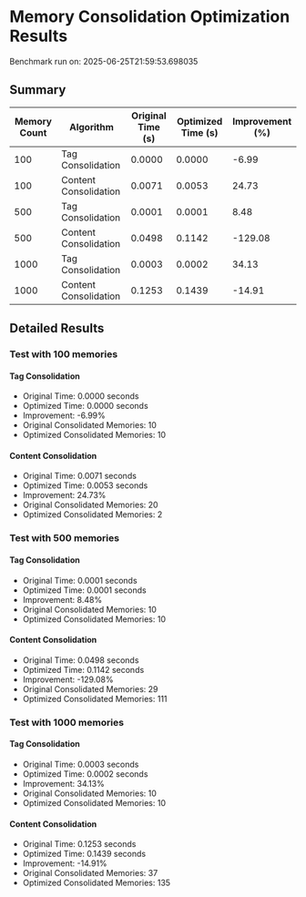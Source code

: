 # Memory Consolidation Optimization Results

Benchmark run on: 2025-06-25T21:59:53.698035

## Summary

| Memory Count | Algorithm | Original Time (s) | Optimized Time (s) | Improvement (%) |
|--------------|----------|------------------|-------------------|----------------|
| 100 | Tag Consolidation | 0.0000 | 0.0000 | -6.99 |
| 100 | Content Consolidation | 0.0071 | 0.0053 | 24.73 |
| 500 | Tag Consolidation | 0.0001 | 0.0001 | 8.48 |
| 500 | Content Consolidation | 0.0498 | 0.1142 | -129.08 |
| 1000 | Tag Consolidation | 0.0003 | 0.0002 | 34.13 |
| 1000 | Content Consolidation | 0.1253 | 0.1439 | -14.91 |


## Detailed Results

### Test with 100 memories

#### Tag Consolidation

- Original Time: 0.0000 seconds
- Optimized Time: 0.0000 seconds
- Improvement: -6.99%
- Original Consolidated Memories: 10
- Optimized Consolidated Memories: 10

#### Content Consolidation

- Original Time: 0.0071 seconds
- Optimized Time: 0.0053 seconds
- Improvement: 24.73%
- Original Consolidated Memories: 20
- Optimized Consolidated Memories: 2

### Test with 500 memories

#### Tag Consolidation

- Original Time: 0.0001 seconds
- Optimized Time: 0.0001 seconds
- Improvement: 8.48%
- Original Consolidated Memories: 10
- Optimized Consolidated Memories: 10

#### Content Consolidation

- Original Time: 0.0498 seconds
- Optimized Time: 0.1142 seconds
- Improvement: -129.08%
- Original Consolidated Memories: 29
- Optimized Consolidated Memories: 111

### Test with 1000 memories

#### Tag Consolidation

- Original Time: 0.0003 seconds
- Optimized Time: 0.0002 seconds
- Improvement: 34.13%
- Original Consolidated Memories: 10
- Optimized Consolidated Memories: 10

#### Content Consolidation

- Original Time: 0.1253 seconds
- Optimized Time: 0.1439 seconds
- Improvement: -14.91%
- Original Consolidated Memories: 37
- Optimized Consolidated Memories: 135

